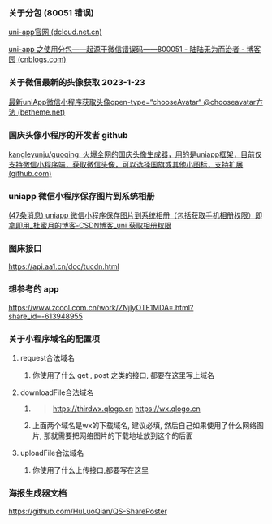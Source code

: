 ### 关于分包 (80051 错误) 

[uni-app官网 (dcloud.net.cn)](https://uniapp.dcloud.net.cn/collocation/pages.html#subpackages)

[uni-app 之使用分包——起源于微信错误码——800051 - 陆陆无为而治者 - 博客园 (cnblogs.com)](https://www.cnblogs.com/luyj00436/p/15272097.html)



### 关于微信最新的头像获取 2023-1-23

[最新uniApp微信小程序获取头像open-type=“chooseAvatar“ @chooseavatar方法 (betheme.net)](https://betheme.net/xiaochengxu/37610.html?action=onClick)



### 国庆头像小程序的开发者 github 

[kangleyunju/guoqing: 火爆全网的国庆头像生成器，用的是uniapp框架，目前仅支持微信小程序端，获取微信头像，可以选择国旗或其他小图标，支持扩展 (github.com)](https://github.com/kangleyunju/guoqing)



### uniapp 微信小程序保存图片到系统相册

[(47条消息) uniapp 微信小程序保存图片到系统相册（包括获取手机相册权限）即拿即用_杜蜜月的博客-CSDN博客_uni 获取相册权限](https://blog.csdn.net/honeymoon_/article/details/123984876)



### 图床接口 

https://api.aa1.cn/doc/tucdn.html



### 想参考的 app

https://www.zcool.com.cn/work/ZNjIyOTE1MDA=.html?share_id=-613948955




### 关于小程序域名的配置项
1. request合法域名

   1. 你使用了什么 get , post 之类的接口, 都要在这里写上域名

2. downloadFile合法域名

   1. > https://thirdwx.qlogo.cn
      > https://wx.qlogo.cn

   2. 上面两个域名是wx的下载域名, 建议必填, 然后自己如果使用了什么网络图片, 那就需要把网络图片的下载地址放到这个的后面 

3. uploadFile合法域名 

   1. 你使用了什么上传接口,都要写在这里 

   

### 海报生成器文档 

https://github.com/HuLuoQian/QS-SharePoster

